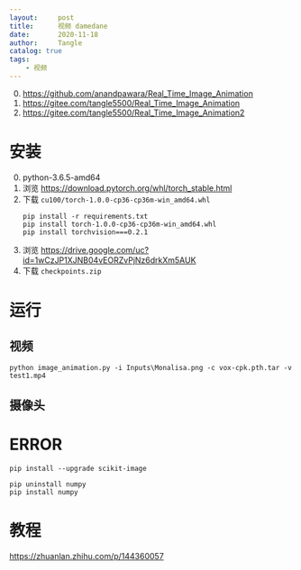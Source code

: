 ```yaml
---
layout:     post
title:      视频 damedane
date:       2020-11-18
author:     Tangle
catalog: true
tags:
    - 视频
---
```


0. <https://github.com/anandpawara/Real_Time_Image_Animation>
0. <https://gitee.com/tangle5500/Real_Time_Image_Animation>
0. <https://gitee.com/tangle5500/Real_Time_Image_Animation2>

# 安装

0. python-3.6.5-amd64
0. 浏览 <https://download.pytorch.org/whl/torch_stable.html>
0. 下载 `cu100/torch-1.0.0-cp36-cp36m-win_amd64.whl`
    ```
    pip install -r requirements.txt
    pip install torch-1.0.0-cp36-cp36m-win_amd64.whl
    pip install torchvision===0.2.1
    ```
0. 浏览 <https://drive.google.com/uc?id=1wCzJP1XJNB04vEORZvPjNz6drkXm5AUK>
0. 下载 `checkpoints.zip`

# 运行

## 视频

```
python image_animation.py -i Inputs\Monalisa.png -c vox-cpk.pth.tar -v test1.mp4
```

## 摄像头

# ERROR

```
pip install --upgrade scikit-image
```

```
pip uninstall numpy
pip install numpy
```

# 教程

<https://zhuanlan.zhihu.com/p/144360057>

